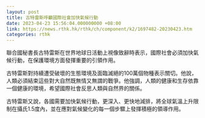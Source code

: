 ```yaml
---
layout: post
title: 古特雷斯呼籲國際社會加快氣候行動
date: 2023-04-23 15:56:04.000000000 +08:00
link: https://news.rthk.hk/rthk/ch/component/k2/1697482-20230423.htm
categories: rthk
---
```


聯合國秘書長古特雷斯在世界地球日活動上視像致辭時表示，國際社會必須加快氣候行動，在保護環境方面發揮重要的引領作用。

古特雷斯對持續遭受破壞的生態環境及面臨滅絕的100萬個物種表示關切。他說，人類必須結束這些對大自然既無情又無謂的戰爭。他強調，人類的健康和生存依靠一個健康的環境，希望國際社會反思人類與自然界的關係。

古特雷斯又說，各國需要加快氣候行動，更深入、更快地減排，將全球氣溫上升限制在攝氏1.5度內，並在應對氣候變化的每一個步驟上發揮積極的領導作用。
